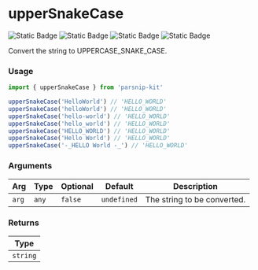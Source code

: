 # upperSnakeCase
![Static Badge](https://img.shields.io/badge/Statement%20Coverage-100.00%-brightgreen) ![Static Badge](https://img.shields.io/badge/Branch%20Coverage-100.00%-brightgreen) ![Static Badge](https://img.shields.io/badge/Function%20Coverage-100.00%-brightgreen) ![Static Badge](https://img.shields.io/badge/Line%20Coverage-100.00%-brightgreen)
      
Convert the string to UPPERCASE_SNAKE_CASE.

### Usage

```ts
import { upperSnakeCase } from 'parsnip-kit'

upperSnakeCase('HelloWorld') // 'HELLO_WORLD'
upperSnakeCase('helloWorld') // 'HELLO_WORLD'
upperSnakeCase('hello-world') // 'HELLO_WORLD'
upperSnakeCase('hello_world') // 'HELLO_WORLD'
upperSnakeCase('HELLO_WORLD') // 'HELLO_WORLD'
upperSnakeCase('Hello World') // 'HELLO_WORLD'
upperSnakeCase('-_HELLO World -_') // 'HELLO_WORLD'
```

      
### Arguments
      
| Arg | Type | Optional | Default | Description |
| --- | --- | --- | --- | --- |
| `arg` | `any` | `false` | `undefined` | The string to be converted. |
      
### Returns

| Type |
| ---  |
| `string`  |